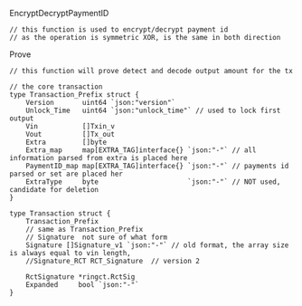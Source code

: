 EncryptDecryptPaymentID

```
// this function is used to encrypt/decrypt payment id
// as the operation is symmetric XOR, is the same in both direction
```

Prove

```
// this function will prove detect and decode output amount for the tx
```


    // the core transaction
    type Transaction_Prefix struct {
    	Version       uint64 `json:"version"`
    	Unlock_Time   uint64 `json:"unlock_time"` // used to lock first output
    	Vin           []Txin_v
    	Vout          []Tx_out
    	Extra         []byte
    	Extra_map     map[EXTRA_TAG]interface{} `json:"-"` // all information parsed from extra is placed here
    	PaymentID_map map[EXTRA_TAG]interface{} `json:"-"` // payments id parsed or set are placed her
    	ExtraType     byte                      `json:"-"` // NOT used, candidate for deletion
    }

    type Transaction struct {
    	Transaction_Prefix
    	// same as Transaction_Prefix
    	// Signature  not sure of what form
    	Signature []Signature_v1 `json:"-"` // old format, the array size is always equal to vin length,
    	//Signature_RCT RCT_Signature  // version 2

    	RctSignature *ringct.RctSig
    	Expanded     bool `json:"-"`
    }




